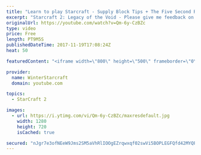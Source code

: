 ```yaml
---
title: "Learn to play Starcraft - Supply Block Tips + The Five Second Rule (Basic Guide & Tutorial)"
excerpt: "Starcraft 2: Legacy of the Void - Please give me feedback on this general video style/commentary, hopefully it helps you guys out!  Can very easily make more on different concepts if it is the right direction!  Sc2ReplayStats - http://www.sc2replaystats.com"
originalUrl: https://youtube.com/watch?v=Qm-6y-CzBZc
type: video
price: Free
length: PT9M5S
publishedDateTime: 2017-11-19T17:08:24Z
heat: 50

featuredContent: "<iframe width=\"800\" height=\"500\" frameborder=\"0\" src=\"https://www.youtube.com/embed/Qm-6y-CzBZc\" allow=\"accelerometer; autoplay; encrypted-media; gyroscope; picture-in-picture\" allowfullscreen></iframe>"

provider:
  name: WinterStarcraft
  domain: youtube.com

topics:
  - StarCraft 2

images:
  - url: https://i.ytimg.com/vi/Qm-6y-CzBZc/maxresdefault.jpg
    width: 1280
    height: 720
    isCached: true

secured: "nJgr7e3ofNEeW9Jms2SM5aVhRlIOOgEZrqwxqf02swVi5BOPLEGFQfd42MYQPJiQRDsRd3OILQKkt1mhYn/HdTWhN+q564WLy5gM6n+8Jl6i1AqT+CspdIGBL16s/XuVbJf6ULwBMMW0O4taMBMlakoU/R3iuQnXIY/TvnD8waexAYadbNq9ofYNKdAsk3vzG9XD+oUaNMjMLXCGhUEkeZu6FzmwxEv7oqnmaJBh3eSTZq5afhQeHdt9lUofIfKdVgqHmSMBWO9+dFVm0CJC+oNVuHGZw3aML2sFszzgxjrWymCUoHFDu5YbMeA3Zl1eIxlbpyTSKdfemErSiBcOPykF9sfaILhNCYjFTe3EqzwVmznLJY6zmP9rv18jSrI1l9Oo5mGPHeHxCU5hgkiVq2ROWrH2s65mwbLVpV8CP+c=;/Kg3PU+ChtIdeAxosP04ew=="
---
```


